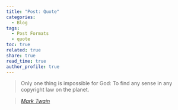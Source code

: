 ```yaml
---
title: "Post: Quote"
categories:
  - Blog
tags:
  - Post Formats
  - quote
toc: true
related: true
share: true
read_time: true
author_profile: true
---
```


> Only one thing is impossible for God: To find any sense in any copyright law on the planet.
  
> <cite><a href="http://www.brainyquote.com/quotes/quotes/m/marktwain163473.html">Mark Twain</a></cite>